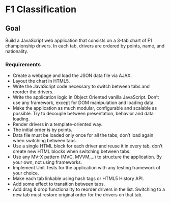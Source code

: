 # F1 Classification

## Goal

Build a JavaScript web application that consists on a 3-tab chart of F1
championship drivers.
In each tab, drivers are ordered by points, name, and nationality.

### Requirements

- Create a webpage and load the JSON data file via AJAX.
- Layout the chart in HTML5.
- Write the JavaScript code necessary to switch between tabs and reorder the
drivers.
- Write the application logic in Object Oriented vanilla JavaScript. Don’t use
any framework, except for DOM manipulation and loading data.
- Make the application as much modular, configurable and scalable as possible.
Try to decouple between presentation, behavior and data loading.
- Render drivers in a template-oriented way.
- The initial order is by points.
- Data file must be loaded only once for all the tabs, don’t load again when
switching between
tabs.
- Use a single HTML block for each driver and reuse it in every tab, don’t
create new HTML
blocks when switching between tabs.
- Use any MV-X pattern (MVC, MVVM,...) to structure the application. By your
own, not using frameworks.
- Implement Unit Tests for the application with any testing framework of your
choice.
- Make each tab linkable using hash tags or HTML5 History API.
- Add some effect to transition between tabs.
- Add drag & drop functionality to reorder drivers in the list. Switching to a
new tab must restore original order for the drivers on that tab.
